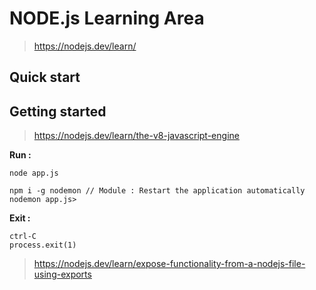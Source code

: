 # NODE.js Learning Area

> https://nodejs.dev/learn/

## Quick start

## Getting started

> https://nodejs.dev/learn/the-v8-javascript-engine

**Run :**

    node app.js

>

    npm i -g nodemon // Module : Restart the application automatically
    nodemon app.js>

**Exit :**

    ctrl-C
    process.exit(1)

> https://nodejs.dev/learn/expose-functionality-from-a-nodejs-file-using-exports
